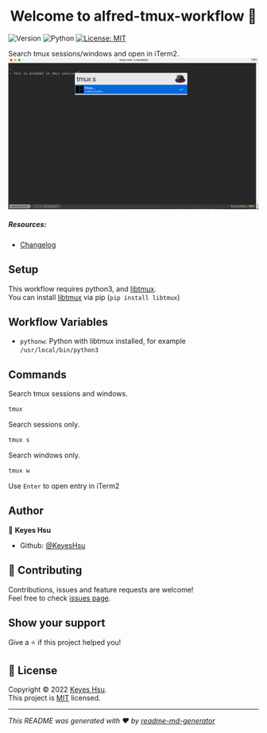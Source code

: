 <h1 align="center">Welcome to alfred-tmux-workflow 👋</h1>
<p>
  <img alt="Version" src="https://img.shields.io/badge/version-0.1.1-blue.svg?cacheSeconds=2592000" />
  <img alt="Python" src="https://img.shields.io/badge/python-3.6%20%7C%203.7%20%7C%203.8%20%7C%203.9-blue"/>
  <a href="https://github.com/KeyesHsu/alfred-tmux-workflow/blob/main/LICENSE" target="_blank">
    <img alt="License: MIT" src="https://img.shields.io/badge/License-MIT-yellow.svg" />
  </a>
</p>

Search tmux sessions/windows and open in iTerm2.
![img](tmux-demo.gif)

##### Resources:
* [Changelog](CHANGELOG.md)

## Setup
This workflow requires python3, and [libtmux](https://github.com/tmux-python/libtmux).  
You can install [libtmux](https://github.com/tmux-python/libtmux) via pip (`pip install libtmux`)

## Workflow Variables
- `pythonw`: Python with libtmux installed, for example `/usr/local/bin/python3`

## Commands
Search tmux sessions and windows.
```sh
tmux
```
Search sessions only.
```sh
tmux s
```
Search windows only.
```sh
tmux w
```
Use `Enter` to open entry in iTerm2

## Author

👤 **Keyes Hsu**

* Github: [@KeyesHsu](https://github.com/KeyesHsu)

## 🤝 Contributing

Contributions, issues and feature requests are welcome!<br />Feel free to check [issues page](https://github.com/KeyesHsu/alfred-tmux-workflow/issues). 

## Show your support

Give a ⭐️ if this project helped you!

## 📝 License

Copyright © 2022 [Keyes Hsu](https://github.com/KeyesHsu).<br />
This project is [MIT](https://github.com/KeyesHsu/alfred-tmux-workflow/blob/main/LICENSE) licensed.

***
_This README was generated with ❤️ by [readme-md-generator](https://github.com/kefranabg/readme-md-generator)_

